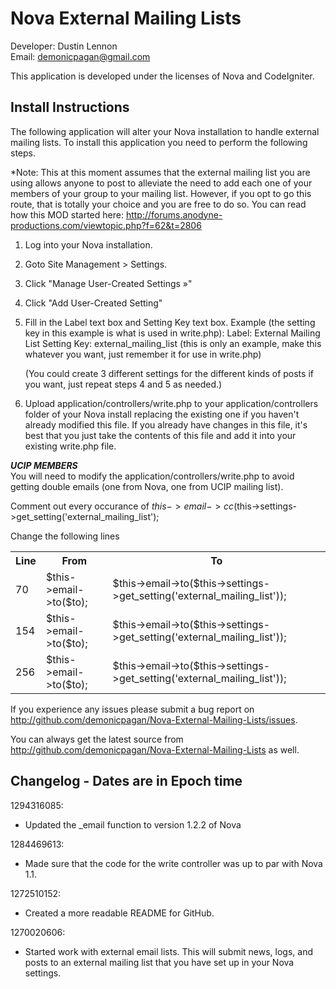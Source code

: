 Nova External Mailing Lists
===========================
Developer: Dustin Lennon<br />
Email: <demonicpagan@gmail.com>

This application is developed under the licenses of Nova and CodeIgniter.

Install Instructions
--------------------
The following application will alter your Nova installation to handle external mailing lists. To install this
application you need to perform the following steps.

*Note: This at this moment assumes that the external mailing list you are using allows anyone to post to alleviate
the need to add each one of your members of your group to your mailing list. However, if you opt to go this route,
that is totally your choice and you are free to do so. You can read how this MOD started here:
<http://forums.anodyne-productions.com/viewtopic.php?f=62&t=2806>

1. Log into your Nova installation.

2. Goto Site Management > Settings.

3. Click "Manage User-Created Settings &raquo;"

4. Click "Add User-Created Setting"

5. Fill in the Label text box and Setting Key text box.
   Example (the setting key in this example is what is used in write.php):
     Label: External Mailing List
	 Setting Key: external_mailing_list (this is only an example, make this whatever you want, just remember it for
	 use in write.php)

	(You could create 3 different settings for the different kinds of posts if you want, just repeat steps 4 and 5 as
	needed.)

6. Upload application/controllers/write.php to your application/controllers folder of your Nova install replacing 
the existing one if you haven't already modified this file. If you already have changes in this file, it's best 
that you just take the contents of this file and add it into your existing write.php file.

***UCIP MEMBERS***<br />
You will need to modify the application/controllers/write.php to avoid getting double emails (one from Nova, one from
UCIP mailing list).

Comment out every occurance of $this->email->cc($this->settings->get_setting('external_mailing_list');

Change the following lines

<table>
	<tr>
		<th>Line</th><th>From</th><th>To</th>
	</tr>
	<tr>
		<td>70</td><td>$this->email->to($to);</td>
		<td>$this->email->to($this->settings->get_setting('external_mailing_list'));</td>
	</tr>
	<tr>
		<td>154</td><td>$this->email->to($to);</td>
		<td>$this->email->to($this->settings->get_setting('external_mailing_list'));</td>
	</tr>
	<tr>
		<td>256</td><td>$this->email->to($to);</td>
		<td>$this->email->to($this->settings->get_setting('external_mailing_list'));</td>
	</tr>
</table>

If you experience any issues please submit a bug report on
<http://github.com/demonicpagan/Nova-External-Mailing-Lists/issues>.

You can always get the latest source from <http://github.com/demonicpagan/Nova-External-Mailing-Lists> as well.

Changelog - Dates are in Epoch time
-----------------------------------
1294316085:

*	Updated the _email function to version 1.2.2 of Nova

1284469613:

*	Made sure that the code for the write controller was up to par with Nova 1.1.

1272510152:

*	Created a more readable README for GitHub.

1270020606:

*	Started work with external email lists. This will submit news, logs, and posts to an external mailing list that 
you have set up in your Nova settings.
